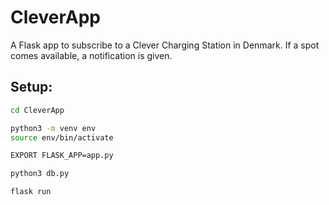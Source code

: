 # CleverApp

A Flask app to subscribe to a Clever Charging Station in Denmark. If a spot comes available, a notification is given.

## Setup:

```sh
cd CleverApp

python3 -m venv env
source env/bin/activate

EXPORT FLASK_APP=app.py

python3 db.py

flask run
```